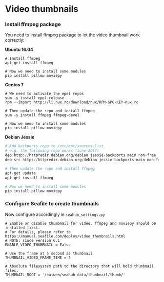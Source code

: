 # Video thumbnails

### Install ffmpeg package

You need to install ffmpeg package to let the video thumbnail work correctly:

**Ubuntu 16.04**
```
# Install ffmpeg
apt-get install ffmpeg
 
# Now we need to install some modules
pip install pillow moviepy
```

**Centos 7**
```
# We need to activate the epel repos
yum -y install epel-release
rpm --import http://li.nux.ro/download/nux/RPM-GPG-KEY-nux.ro

# Then update the repo and install ffmpeg
yum -y install ffmpeg ffmpeg-devel

# Now we need to install some modules
pip install pillow moviepy
```

**Debian Jessie**
```python
# Add backports repo to /etc/apt/sources.list
# e.g. the following repo works (June 2017)
deb http://httpredir.debian.org/debian jessie-backports main non-free
deb-src http://httpredir.debian.org/debian jessie-backports main non-free

# Then update the repo and install ffmpeg
apt-get update
apt-get install ffmpeg

# Now we need to install some modules
pip install pillow moviepy
```

### Configure Seafile to create thumbnails

Now configure accordingly in `seahub_settings.py`

```
# Enable or disable thumbnail for video. ffmpeg and moviepy should be installed first. 
# For details, please refer to https://manual.seafile.com/deploy/video_thumbnails.html
# NOTE: since version 6.1
ENABLE_VIDEO_THUMBNAIL = False

# Use the frame at 5 second as thumbnail
THUMBNAIL_VIDEO_FRAME_TIME = 5  

# Absolute filesystem path to the directory that will hold thumbnail files.
THUMBNAIL_ROOT = '/haiwen/seahub-data/thumbnail/thumb/'
```
